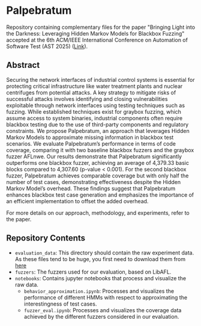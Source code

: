 # Palpebratum
Repository containing complementary files for the paper "Bringing Light into the Darkness: Leveraging Hidden Markov Models for Blackbox Fuzzing" accepted at the 6th ACM/IEEE International Conference on Automation of Software Test (AST 2025) ([Link](https://conf.researchr.org/details/ast-2025/ast-2025-papers/3/Bringing-Light-into-the-Darkness-Leveraging-Hidden-Markov-Models-for-Blackbox-Fuzzin)).

## Abstract

Securing the network interfaces of industrial control systems is essential for protecting critical infrastructure like water treatment plants and nuclear centrifuges from potential attacks.
A key strategy to mitigate risks of successful attacks involves identifying and closing vulnerabilities exploitable through network interfaces using testing techniques such as fuzzing.
While established techniques exist for graybox fuzzing, which  assume access to system binaries, industrial components often require blackbox testing due to the use of third-party components and regulatory constraints.
We propose Palpebratum, an approach that leverages Hidden Markov Models to approximate missing information in blackbox test scenarios.
We evaluate Palpebratum’s performance in terms of code coverage, comparing it with two baseline blackbox fuzzers and the graybox fuzzer AFLnwe.
Our results demonstrate that Palpebratum significantly outperforms one blackbox fuzzer, achieving an average of 4,379.33 basic blocks compared to 4,307.60 (p-value < 0.001).
For the second blackbox fuzzer, Palpebratum achieves comparable coverage but with only half the number of test cases, demonstrating effectiveness despite the Hidden Markov Model’s overhead.
These findings suggest that Palpebratum enhances blackbox test case generation and emphasizes the importance of an efficient implementation to offset the added overhead.

For more details on our approach, methodology, and experiments, refer to the paper.

## Repository Contents

* `evaluation_data`: This directory should contain the raw experiment data. As these files tend to be huge, you first need to download them from [here](link_to_be_specified)
* `fuzzers`: The fuzzers used for our evaluation, based on LibAFL.
* `notebooks`: Contains jupyter notebooks that process and visualize the raw data.
  * `behavior_approximation.ipynb`: Processes and visualizes the performance of different HMMs with respect to approximating the interestingness of test cases.
  * `fuzzer_eval.ipynb`: Processes and visualizes the coverage data achieved by the different fuzzers considered in our evaluation.
